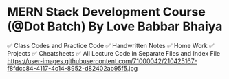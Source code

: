 # MERN Stack Development Course (@Dot Batch) By Love Babbar Bhaiya

✅ Class Codes and Practice Code
✅ Handwritten Notes
✅ Home Work
✅ Projects
✅ Cheatsheets
✅ All Lecture Code in Separate Files and Index File
https://user-images.githubusercontent.com/71000042/210425167-f8fdcc84-4117-4c14-8952-d82402ab95f5.jpg
